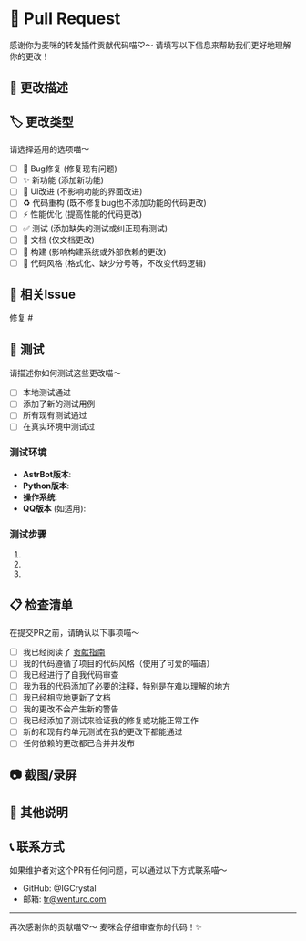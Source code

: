 # 🎉 Pull Request

感谢你为麦咪的转发插件贡献代码喵♡～ 请填写以下信息来帮助我们更好地理解你的更改！

## 📝 更改描述

<!-- 请简洁地描述这个PR做了什么喵～ -->

## 🏷️ 更改类型

请选择适用的选项喵～

- [ ] 🐛 Bug修复 (修复现有问题)
- [ ] ✨ 新功能 (添加新功能)
- [ ] 💄 UI改进 (不影响功能的界面改进)
- [ ] ♻️ 代码重构 (既不修复bug也不添加功能的代码更改)
- [ ] ⚡ 性能优化 (提高性能的代码更改)
- [ ] ✅ 测试 (添加缺失的测试或纠正现有测试)
- [ ] 📝 文档 (仅文档更改)
- [ ] 🔧 构建 (影响构建系统或外部依赖的更改)
- [ ] 🎨 代码风格 (格式化、缺少分号等，不改变代码逻辑)

## 🎯 相关Issue

<!-- 如果这个PR解决了某个issue，请在这里关联喵～ -->
<!-- 例如: 修复 #123, 关闭 #456 -->

修复 #

## 🧪 测试

请描述你如何测试这些更改喵～

- [ ] 本地测试通过
- [ ] 添加了新的测试用例
- [ ] 所有现有测试通过
- [ ] 在真实环境中测试过

### 测试环境
- **AstrBot版本**: 
- **Python版本**: 
- **操作系统**: 
- **QQ版本** (如适用): 

### 测试步骤
1. 
2. 
3. 

## 📋 检查清单

在提交PR之前，请确认以下事项喵～

- [ ] 我已经阅读了 [贡献指南](https://github.com/WentUrc/astrbot_plugin_turnrig/blob/main/CONTRIBUTING.md)
- [ ] 我的代码遵循了项目的代码风格（使用了可爱的喵语）
- [ ] 我已经进行了自我代码审查
- [ ] 我为我的代码添加了必要的注释，特别是在难以理解的地方
- [ ] 我已经相应地更新了文档
- [ ] 我的更改不会产生新的警告
- [ ] 我已经添加了测试来验证我的修复或功能正常工作
- [ ] 新的和现有的单元测试在我的更改下都能通过
- [ ] 任何依赖的更改都已合并并发布

## 📷 截图/录屏

<!-- 如果你的更改涉及UI，请提供前后对比的截图喵～ -->

## 💭 其他说明

<!-- 任何其他相关信息或需要注意的地方喵～ -->

## 📞 联系方式

如果维护者对这个PR有任何问题，可以通过以下方式联系喵～

- GitHub: @IGCrystal
- 邮箱: tr@wenturc.com

---

再次感谢你的贡献喵♡～ 麦咪会仔细审查你的代码！✨ 